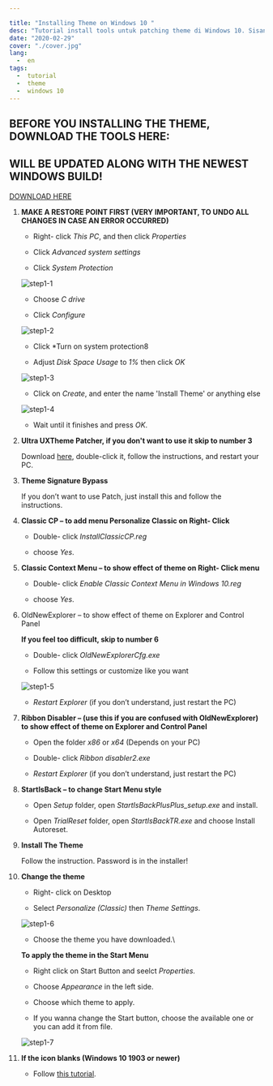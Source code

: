 ```yaml
---

title: "Installing Theme on Windows 10 "
desc: "Tutorial install tools untuk patching theme di Windows 10. Sisanya kata kata pengganti biar card elementnya ga ngebug ok oce."
date: "2020-02-29"
cover: "./cover.jpg"
lang:
  -  en
tags:
  -  tutorial
  -  theme
  -  windows 10
---
```


## BEFORE YOU INSTALLING THE THEME, DOWNLOAD THE TOOLS HERE:
## WILL BE UPDATED ALONG WITH THE NEWEST WINDOWS BUILD!

<a href="http://bit.ly/2PpJWbq" class="btn"><span class="name">DOWNLOAD HERE</span></a>

1. **MAKE A RESTORE POINT FIRST (VERY IMPORTANT, TO UNDO ALL CHANGES IN CASE AN ERROR OCCURRED)**

    - Right- click *This PC*, and then click *Properties*

    - Click *Advanced system settings*

    - Click *System Protection*

   ![step1-1](./001.jpg)

    - Choose *C drive*

    - Click *Configure*

   ![step1-2](./002.jpg)

    - Click *Turn on system protection8

    - Adjust *Disk Space Usage* to *1%* then click *OK*

   ![step1-3](./003.jpg)

   - Click on *Create*, and enter the name 'Install Theme' or anything else

   ![step1-4](./004.jpg)

   - Wait until it finishes and press *OK*.

2. **Ultra UXTheme Patcher, if you don't want to use it skip to number 3**

    Download [here](https://www.syssel.net/hoefs/software_uxtheme.php?lang=en), double-click it, follow the instructions, and restart your PC.

3. **Theme Signature Bypass**

    If you don’t want to use Patch, just install this and follow the instructions.

4. **Classic CP – to add menu Personalize Classic on Right- Click**

    - Double- click *InstallClassicCP.reg*

    - choose *Yes*.

5. **Classic Context Menu – to show effect of theme on Right- Click menu**

    - Double- click *Enable Classic Context Menu in Windows 10.reg*

    - choose *Yes*.

6. OldNewExplorer – to show effect of theme on Explorer and Control Panel

   **If you feel too difficult, skip to number 6**

    - Double- click *OldNewExplorerCfg.exe*

    - Follow this settings or customize like you want

   ![step1-5](./005.jpg)

    - *Restart Explorer* (if you don’t understand, just restart the PC)

7. **Ribbon Disabler – (use this if you are confused with OldNewExplorer) to show effect of theme on Explorer and Control Panel**

    - Open the folder *x86* or *x64* (Depends on your PC)

    - Double- click *Ribbon disabler2.exe*

    - *Restart Explorer* (if you don’t understand, just restart the PC)

8. **StartIsBack – to change Start Menu style**

    - Open *Setup* folder, open *StartIsBackPlusPlus_setup.exe* and install.

    - Open *TrialReset* folder, open *StartIsBackTR.exe* and choose Install Autoreset.

9. **Install The Theme**

    Follow the instruction. Password is in the installer!

10. **Change the theme**

    - Right- click on Desktop

    - Select *Personalize (Classic)* then *Theme Settings*.

    ![step1-6](./006.jpg)

    - Choose the theme you have downloaded.\

    **To apply the theme in the Start Menu**

    - Right click on Start Button and seelct *Properties.*

    - Choose *Appearance* in the left side.

    - Choose which theme to apply.

    - If you wanna change the Start button, choose the available one or you can add it from file.

    ![step1-7](./007.jpg)

11. **If the icon blanks (Windows 10 1903 or newer)**

    - Follow [this tutorial](https://elzexd.github.io/releases/en/owo-patching/).
